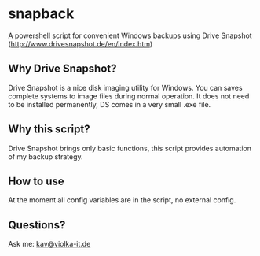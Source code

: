 snapback
========

A powershell script for convenient Windows backups using Drive Snapshot (http://www.drivesnapshot.de/en/index.htm)

Why Drive Snapshot?
-------------------

Drive Snapshot is a nice disk imaging utility for Windows. You can saves complete systems to image files during
normal operation. It does not need to be installed permanently, DS comes in a very small .exe file.

Why this script?
----------------

Drive Snapshot brings only basic functions, this script provides automation of my backup strategy.

How to use
----------

At the moment all config variables are in the script, no external config.


Questions?
----------

Ask me: kav@violka-it.de
